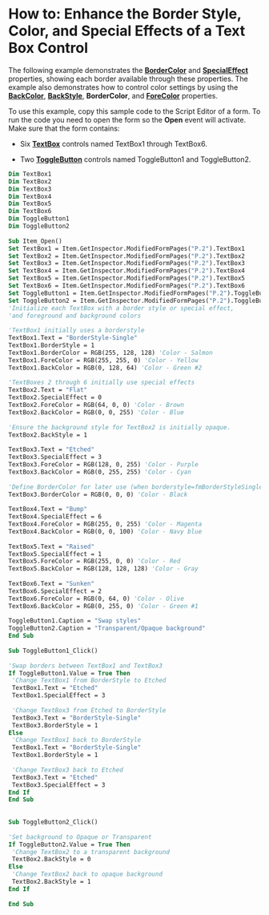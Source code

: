 
# How to: Enhance the Border Style, Color, and Special Effects of a Text Box Control

The following example demonstrates the  **[BorderColor](2ea6bcf2-ca1e-04cb-9ac8-4dd836a2b63e.md)** and **[SpecialEffect](b7365d4e-c25d-9fa6-c088-0cc5bb6bb200.md)** properties, showing each border available through these properties. The example also demonstrates how to control color settings by using the **[BackColor](28e514ba-0bb4-496f-9405-7dd37c85023f.md)**,  **[BackStyle](b0366cbc-b44b-a5c0-f49f-4b690c8cbc2f.md)**,  **BorderColor**, and  **[ForeColor](6a6fb2a7-0434-d254-b825-4ce03c2a8db8.md)** properties.

To use this example, copy this sample code to the Script Editor of a form. To run the code you need to open the form so the  **Open** event will activate. Make sure that the form contains:

- Six  **[TextBox](4a0e4a3d-beca-9f94-7e27-469c4bafe250.md)** controls named TextBox1 through TextBox6.
    
- Two  **[ToggleButton](01ce5640-9f19-3c0e-1aa4-96d87074bf8b.md)** controls named ToggleButton1 and ToggleButton2.
    



```vb
Dim TextBox1 
Dim TextBox2 
Dim TextBox3 
Dim TextBox4 
Dim TextBox5 
Dim TextBox6 
Dim ToggleButton1 
Dim ToggleButton2 
 
Sub Item_Open() 
Set TextBox1 = Item.GetInspector.ModifiedFormPages("P.2").TextBox1 
Set TextBox2 = Item.GetInspector.ModifiedFormPages("P.2").TextBox2 
Set TextBox3 = Item.GetInspector.ModifiedFormPages("P.2").TextBox3 
Set TextBox4 = Item.GetInspector.ModifiedFormPages("P.2").TextBox4 
Set TextBox5 = Item.GetInspector.ModifiedFormPages("P.2").TextBox5 
Set TextBox6 = Item.GetInspector.ModifiedFormPages("P.2").TextBox6 
Set ToggleButton1 = Item.GetInspector.ModifiedFormPages("P.2").ToggleButton1 
Set ToggleButton2 = Item.GetInspector.ModifiedFormPages("P.2").ToggleButton2 
'Initialize each TextBox with a border style or special effect, 
'and foreground and background colors 
 
'TextBox1 initially uses a borderstyle 
TextBox1.Text = "BorderStyle-Single" 
TextBox1.BorderStyle = 1 
TextBox1.BorderColor = RGB(255, 128, 128) 'Color - Salmon 
TextBox1.ForeColor = RGB(255, 255, 0) 'Color - Yellow 
TextBox1.BackColor = RGB(0, 128, 64) 'Color - Green #2 
 
'TextBoxes 2 through 6 initially use special effects 
TextBox2.Text = "Flat" 
TextBox2.SpecialEffect = 0 
TextBox2.ForeColor = RGB(64, 0, 0) 'Color - Brown 
TextBox2.BackColor = RGB(0, 0, 255) 'Color - Blue 
 
'Ensure the background style for TextBox2 is initially opaque. 
TextBox2.BackStyle = 1 
 
TextBox3.Text = "Etched" 
TextBox3.SpecialEffect = 3 
TextBox3.ForeColor = RGB(128, 0, 255) 'Color - Purple 
TextBox3.BackColor = RGB(0, 255, 255) 'Color - Cyan 
 
'Define BorderColor for later use (when borderstyle=fmBorderStyleSingle) 
TextBox3.BorderColor = RGB(0, 0, 0) 'Color - Black 
 
TextBox4.Text = "Bump" 
TextBox4.SpecialEffect = 6 
TextBox4.ForeColor = RGB(255, 0, 255) 'Color - Magenta 
TextBox4.BackColor = RGB(0, 0, 100) 'Color - Navy blue 
 
TextBox5.Text = "Raised" 
TextBox5.SpecialEffect = 1 
TextBox5.ForeColor = RGB(255, 0, 0) 'Color - Red 
TextBox5.BackColor = RGB(128, 128, 128) 'Color - Gray 
 
TextBox6.Text = "Sunken" 
TextBox6.SpecialEffect = 2 
TextBox6.ForeColor = RGB(0, 64, 0) 'Color - Olive 
TextBox6.BackColor = RGB(0, 255, 0) 'Color - Green #1 
 
ToggleButton1.Caption = "Swap styles" 
ToggleButton2.Caption = "Transparent/Opaque background" 
End Sub 
 
Sub ToggleButton1_Click() 
 
'Swap borders between TextBox1 and TextBox3 
If ToggleButton1.Value = True Then 
 'Change TextBox1 from BorderStyle to Etched 
 TextBox1.Text = "Etched" 
 TextBox1.SpecialEffect = 3 
 
 'Change TextBox3 from Etched to BorderStyle 
 TextBox3.Text = "BorderStyle-Single" 
 TextBox3.BorderStyle = 1 
Else 
 'Change TextBox1 back to BorderStyle 
 TextBox1.Text = "BorderStyle-Single" 
 TextBox1.BorderStyle = 1 
 
 'Change TextBox3 back to Etched 
 TextBox3.Text = "Etched" 
 TextBox3.SpecialEffect = 3 
End If 
End Sub 
 
 
Sub ToggleButton2_Click() 
 
'Set background to Opaque or Transparent 
If ToggleButton2.Value = True Then 
 'Change TextBox2 to a transparent background 
 TextBox2.BackStyle = 0 
Else 
 'Change TextBox2 back to opaque background 
 TextBox2.BackStyle = 1 
End If 
 
End Sub
```

